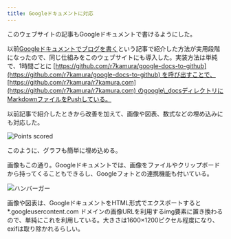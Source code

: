 ```yaml
---
title: Googleドキュメントに対応
---
```

このウェブサイトの記事もGoogleドキュメントで書けるようにした。

以前[Googleドキュメントでブログを書く](https://r7kamura.com/articles/2022-04-30-google-docs-for-blogging)という記事で紹介した方法が実用段階になったので、同じ仕組みをこのウェブサイトにも導入した。実装方法は単純で、1時間ごとに [https://github.com/r7kamura/google-docs-to-github](https://github.com/r7kamura/google-docs-to-github) を呼び出すことで、 [https://github.com/r7kamura/r7kamura.com](https://github.com/r7kamura/r7kamura.com) のgoogle\_docsディレクトリにMarkdownファイルをPushしている。

以前記事で紹介したときから改善を加えて、画像や図表、数式などの埋め込みにも対応した。

![](https://lh6.googleusercontent.com/s54AjhJ4PI4DONn2mEjxGv7iMg4cX4XTEUWl15h9CgexocHxpWMksVVSnBw0_DbWTPc5GQWIPZ_Rg9dmFpT5USlRjQYv9SWVLOSuusneJI9CtBj-7Zvw9GIuWNfdGb9FCn_brkzKXSozkY6dkw "Points scored")

このように、グラフも簡単に埋め込める。

画像もこの通り。Googleドキュメントでは、画像をファイルやクリップボードから持ってくることもできるし、Googleフォトとの連携機能も付いている。

![](https://lh5.googleusercontent.com/yhRUj_HnCvmqJbIU8uNnVxiGZ8ZwpJQePX88Y0jwIWcDUPKyF9j0_9VnpumEfqvA_aDQl3BF0bz5-H7aVQwrF201ZeDTeKVva8b8IfgWV1LXzRtWzifBlpkKvh4muiR9NCLB0oldReC95EAomA "ハンバーガー")

画像や図表は、GoogleドキュメントをHTML形式でエクスポートすると \*.googleusercontent.com ドメインの画像URLを利用するimg要素に置き換わるので、単純にこれを利用している。大きさは1600×1200ピクセル程度になり、exifは取り除かれるらしい。
